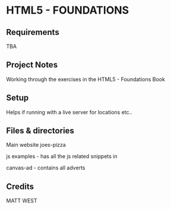 # HTML5 - FOUNDATIONS

## Requirements
TBA

## Project Notes
Working through the exercises in the HTML5 - Foundations Book

## Setup
Helps if running with a live server for locations etc..

## Files & directories
Main website joes-pizza

js examples - has all the js related snippets in

canvas-ad - contains all adverts

## Credits
MATT WEST
